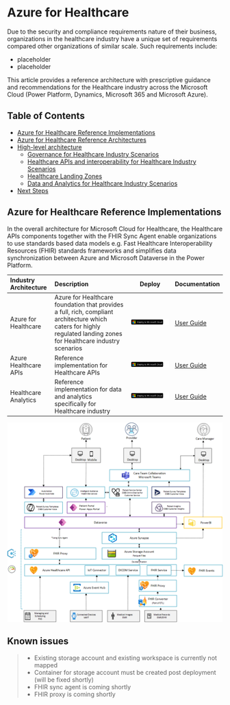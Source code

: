 # Azure for Healthcare

Due to the security and compliance requirements nature of their business, organizations in the healthcare industry have a unique set of requirements compared other organizations of similar scale. Such requirements include:

* placeholder 
* placeholder

This article provides a reference architecture with prescriptive guidance and recommendations for the Healthcare industry across the Microsoft Cloud (Power Platform, Dynamics, Microsoft 365 and Microsoft Azure).

## Table of Contents

* [Azure for Healthcare Reference Implementations](#azure-for-telecommunications-reference-implementation)
* [Azure for Healthcare Reference Architectures](#azure-for-telecommunications-reference-architecture)
* [High-level architecture](#high-level-architecture)
  * [Governance for Healthcare Industry Scenarios](#letter-a)
  * [Healthcare APIs and interoperability for Healthcare Industry Scenarios](#letter-b)
  * [Healthcare Landing Zones](#letter-c)
  * [Data and Analytics for Healthcare Industry Scenarios](#letter-d)
* [Next Steps](#next-steps)

## Azure for Healthcare Reference Implementations

In the overall architecture for Microsoft Cloud for Healthcare, the Healthcare APIs components together with the FHIR Sync Agent enable organizations to use standards based data models e.g. Fast Healthcare Interoperability Resources (FHIR) standards frameworks and simplifies data synchronization between Azure and Microsoft Dataverse in the Power Platform.

| Industry Architecture | Description | Deploy | Documentation
|:----------------------|:------------|--------|--------------|
| Azure for Healthcare | Azure for Healthcare foundation that provides a full, rich, compliant architecture which caters for highly regulated landing zones for Healthcare industry scenarios |[![Deploy To Microsoft Cloud](../docs/deploytomicrosoftcloud.svg)](https://aka.ms/afhRI) | [User Guide](./referenceImplementation/readme.md)
| Azure Healthcare APIs | Reference implementation for Healthcare APIs |[![Deploy To Microsoft Cloud](../docs/deploytomicrosoftcloud.svg)](https://aka.ms/afoScaleOut) | [User Guide](./referenceImplementation/readme.md)
| Healthcare Analytics | Reference implementation for data and analytics specifically for Healthcare industry |[![Deploy To Microsoft Cloud](../docs/deploytomicrosoftcloud.svg)](https://aka.ms/afoScaleOut) | [User Guide](./referenceImplementation/readme.md)

![Healthcare Industry Reference Architecture](./docs/mc4h-reference-architecture.png)

## Known issues

> - Existing storage account and existing workspace is currently not mapped
> - Container for storage account must be created post deployment (will be fixed shortly)
> - FHIR sync agent is coming shortly
> - FHIR proxy is coming shortly